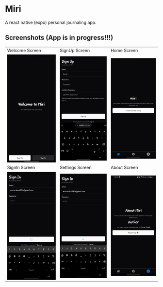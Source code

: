 # Miri

A react native (expo) personal journaling app.

## Screenshots (App is in progress!!!)

<table>
  <tr>
     <td>Welcome Screen</td>
     <td>SignUp Screen</td>
     <td>Home Screen</td>
  </tr>
  <tr>
    <td><img src="/public/Welcome-Screen.jpeg"/></td>
    <td><img src="/public/SignUp-Screen.jpeg"/></td>
    <td><img src="/public/Home-Screen.jpeg"/></td>
  </tr>
  <tr>
     <td>SignIn Screen</td>
     <td>Settings Screen</td>
     <td>About Screen</td>
  </tr>
  <tr>
    <td><img src="/public/SignIn-Screen.jpeg"/></td>
    <td><img src="/public/SignIn-Screen.jpeg"/></td>
    <td><img src="/public/About-Screen.jpeg"/></td>
  </tr>
 </table>
